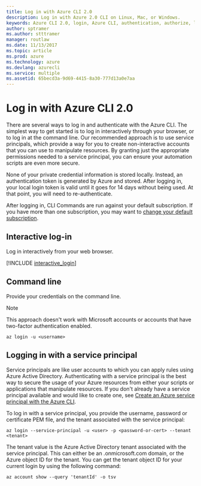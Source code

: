 ```yaml
---
title: Log in with Azure CLI 2.0
description: Log in with Azure 2.0 CLI on Linux, Mac, or Windows.
keywords: Azure CLI 2.0, login, Azure CLI, authentication, authorize, log in
author: sptramer
ms.author: stttramer
manager: routlaw
ms.date: 11/13/2017
ms.topic: article
ms.prod: azure
ms.technology: azure
ms.devlang: azurecli
ms.service: multiple
ms.assetid: 65becd3a-9d69-4415-8a30-777d13a0e7aa
---
```


# Log in with Azure CLI 2.0

There are several ways to log in and authenticate with the Azure CLI. The simplest way to get started is to log in interactively through your browser, or to log in at the command line. Our recommended approach is to use service principals, which provide a way for you to create non-interactive accounts that you can use to manipulate resources. By granting just the appropriate permissions needed to a service principal, you can ensure your automation scripts are even more secure.

None of your private credential information is stored locally. Instead, an authentication token is generated by Azure and stored. After logging in, your local login token is valid until it goes for 14 days without being used. At that point, you will need to re-authenticate.

After logging in, CLI Commands are run against your default subscription. If you have more than one subscription, you may want to [change your default subscription](manage-azure-subscriptions-azure-cli.md).

## Interactive log-in

Log in interactively from your web browser.

[!INCLUDE [interactive_login](includes/interactive-login.md)]

## Command line

Provide your credentials on the command line.

> [!Note]
> This approach doesn't work with Microsoft accounts or accounts that have two-factor authentication enabled.

```azurecli-interactive
az login -u <username> 
```

## Logging in with a service principal

Service principals are like user accounts to which you can apply rules using Azure Active Directory.
Authenticating with a service principal is the best way to secure the usage of your Azure resources
from either your scripts or applications that manipulate resources. If you don't already have a service principal available and
would like to create one, see [Create an Azure service principal with the Azure CLI](create-an-azure-service-principal-azure-cli.md).

To log in with a service principal, you provide the username, password or certificate PEM file, and the tenant associated with the service principal:

```azurecli-interactive
az login --service-principal -u <user> -p <password-or-cert> --tenant <tenant>
```

The tenant value is the Azure Active Directory tenant associated with the service principal. This can either be an .onmicrosoft.com domain, or the Azure object ID for the tenant.
You can get the tenant object ID for your current login by using the following command:

```azurecli
az account show --query 'tenantId' -o tsv
```

